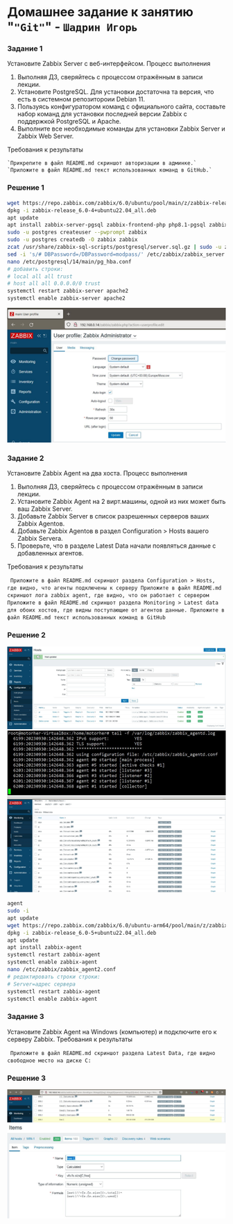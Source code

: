 # Домашнее задание к занятию "`"Git"`" - `Шадрин Игорь`


### Задание 1

Установите Zabbix Server с веб-интерфейсом.
Процесс выполнения

1.    Выполняя ДЗ, сверяйтесь с процессом отражённым в записи лекции.
2.  Установите PostgreSQL. Для установки достаточна та версия, что есть в системном репозитороии Debian 11.
3.    Пользуясь конфигуратором команд с официального сайта, составьте набор команд для установки последней версии Zabbix с поддержкой PostgreSQL и Apache.
4.    Выполните все необходимые команды для установки Zabbix Server и Zabbix Web Server.

Требования к результаты

    `Прикрепите в файл README.md скриншот авторизации в админке.`
    `Приложите в файл README.md текст использованных команд в GitHub.`

### Решение 1
```bash
wget https://repo.zabbix.com/zabbix/6.0/ubuntu/pool/main/z/zabbix-release/zabbix-release_6.0-4+ubuntu22.04_all.deb
dpkg -i zabbix-release_6.0-4+ubuntu22.04_all.deb
apt update
apt install zabbix-server-pgsql zabbix-frontend-php php8.1-pgsql zabbix-apache-conf zabbix-sql-scripts zabbix-agent
sudo -u postgres createuser --pwprompt zabbix
sudo -u postgres createdb -O zabbix zabbix 
zcat /usr/share/zabbix-sql-scripts/postgresql/server.sql.gz | sudo -u zabbix psql zabbix 
sed -i 's/# DBPassword=/DBPassword=modpass/' /etc/zabbix/zabbix_server.conf
nano /etc/postgresql/14/main/pg_hba.conf
# добавить строки: 
# local all all trust
# host all all 0.0.0.0/0 trust
systemctl restart zabbix-server apache2
systemctl enable zabbix-server apache2 
```
![авториация в админке](img/Clipboard01.jpg)

### Задание 2

 Установите Zabbix Agent на два хоста.
Процесс выполнения

1.    Выполняя ДЗ, сверяйтесь с процессом отражённым в записи лекции.
2.    Установите Zabbix Agent на 2 вирт.машины, одной из них может быть ваш Zabbix Server.
3.    Добавьте Zabbix Server в список разрешенных серверов ваших Zabbix Agentов.
4.    Добавьте Zabbix Agentов в раздел Configuration > Hosts вашего Zabbix Servera.
5.    Проверьте, что в разделе Latest Data начали появляться данные с добавленных агентов.

Требования к результаты

   ` Приложите в файл README.md скриншот раздела Configuration > Hosts, где видно, что агенты подключены к серверу
    Приложите в файл README.md скриншот лога zabbix agent, где видно, что он работает с сервером
    Приложите в файл README.md скриншот раздела Monitoring > Latest data для обоих хостов, где видны поступающие от агентов данные.
    Приложите в файл README.md текст использованных команд в GitHub`

### Решение 2
![conf hosts](img/Clipboard02.jpg)
![zab agent](img/Clipboard03.jpg)
![mon latest data](img/Clipboard04.jpg)
```bash
agent
sudo -i
apt update
wget https://repo.zabbix.com/zabbix/6.0/ubuntu-arm64/pool/main/z/zabbix-release/zabbix-release_6.0-5+ubuntu22.04_all.deb
dpkg -i zabbix-release_6.0-5+ubuntu22.04_all.deb
apt update 
apt install zabbix-agent
systemctl restart zabbix-agent
systemctl enable zabbix-agent 
nano /etc/zabbix/zabbix_agent2.conf
# редактировать строки строки: 
# Server=адрес сервера
systemctl restart zabbix-agent
systemctl enable zabbix-agent
```
### Задание 3

Установите Zabbix Agent на Windows (компьютер) и подключите его к серверу Zabbix.
Требования к результаты

   ` Приложите в файл README.md скриншот раздела Latest Data, где видно свободное место на диске C:`
### Решение 3

![free space1](img/Clipboard06.jpg)
![free space2](img/Clipboard07.jpg)